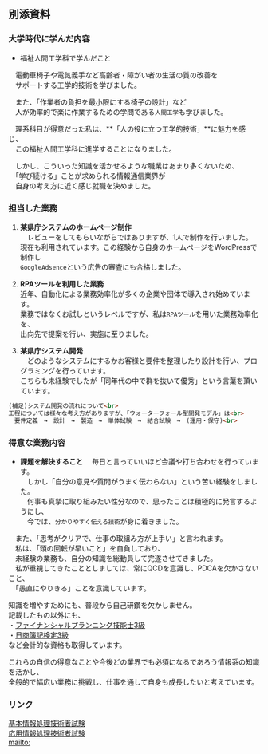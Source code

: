 ## 別添資料
### 大学時代に学んだ内容
- 福祉人間工学科で学んだこと

　電動車椅子や電気義手など高齢者・障がい者の生活の質の改善を<br>
　サポートする工学的技術を学びました。<br>
  
　また、「作業者の負担を最小限にする椅子の設計」など<br>
　人が効率的で楽に作業するための学問である`人間工学`も学びました。<br>

　理系科目が得意だった私は、**「人の役に立つ工学的技術」**に魅力を感じ、<br>
　この福祉人間工学科に進学することになりました。<br>
 
　しかし、こういった知識を活かせるような職業はあまり多くないため、<br>
　「学び続ける」ことが求められる情報通信業界が<br>
 　自身の考え方に近く感じ就職を決めました。<br>

### 担当した業務
1. **某県庁システムのホームページ制作**<br>
　レビューをしてもらいながらではありますが、1人で制作を行いました。<br>
  現在も利用されています。この経験から自身のホームページをWordPressで制作し<br>
  `GoogleAdsence`という広告の審査にも合格しました。<br>

2. **RPAツールを利用した業務**<br>
  近年、自動化による業務効率化が多くの企業や団体で導入され始めています。<br>
  業務ではなくお試しというレベルですが、私は`RPAツール`を用いた業務効率化を、<br>
  出向先で提案を行い、実施に至りました。<br>

3. **某県庁システム開発**<br>
　どのようなシステムにするかお客様と要件を整理したり設計を行い、プログラミングを行っています。<br>
  こちらも未経験でしたが「同年代の中で群を抜いて優秀」という言葉を頂いています。<br>
  
```markdown
(補足)システム開発の流れについて<br>
工程については様々な考え方がありますが、「ウォーターフォール型開発モデル」は<br>
　要件定義　→　設計　→　製造　→　単体試験　→　結合試験　→　(運用・保守)<br>
```

### 得意な業務内容
-  **課題を解決すること**
　毎日と言っていいほど会議や打ち合わせを行っています。<br>
　しかし「自分の意見や質問がうまく伝わらない」という苦い経験をしました。　<br>
　何事も真摯に取り組みたい性分なので、思ったことは積極的に発言するようにし、<br>
　今では、`分かりやすく伝える技術`が身に着きました。<br>

　また、「思考がクリアで、仕事の取組み方が上手い」と言われます。<br>
　私は、「頭の回転が早いこと」を自負しており、<br>
　未経験の業務も、自分の知識を総動員して完遂させてきました。<br>
　私が重視してきたこととしましては、常にQCDを意識し、PDCAを欠かさないこと、<br>
　「愚直にやりきる」ことを意識しています。<br>
  
  知識を増やすためにも、普段から自己研鑽を欠かしません。<br>
  記載したもの以外にも、<br>
    ・[ファイナンシャルプランニング技能士3級](https://www.kinzai.or.jp/ginou/fp/faq)<br>
    ・[日商簿記検定3級](https://www.kentei.ne.jp/bookkeeping/class3)<br>
  など会計的な資格も取得しています。<br>
  
  これらの自信の得意なことや今後どの業界でも必須になるであろう情報系の知識を活かし、<br>
  全般的で幅広い業務に挑戦し、仕事を通して自身も成長したいと考えています。<br>

### リンク
[基本情報処理技術者試験](https://www.jitec.ipa.go.jp/1_08gaiyou/_index_gaiyou.html)<br>
[応用情報処理技術者試験](https://www.jitec.ipa.go.jp/1_11seido/ap.html)<br>
[mailto:](mailto:takahashikuq2020@gmail.com)<br>
